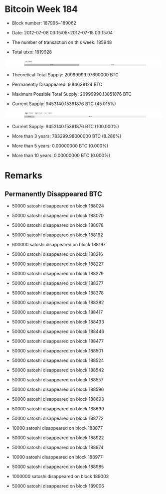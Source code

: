 # Bitcoin Week 184

- Block number: 187995~189062

- Date: 2012-07-08 03:15:05~2012-07-15 03:15:04

- The number of transaction on this week: 185948

- Total utxo: 1819928

![](../images/mined_week184.png)

- Theoretical Total Supply: 20999999.97690000 BTC

- Permanently Disappeared: 9.84638124 BTC

- Maximum Possible Total Supply: 20999990.13051876 BTC

- Current Supply: 9453140.15361876 BTC (45.015%)

![](../images/year_week184.png)


- Current Supply: 9453140.15361876 BTC (100.000%)

- More than 3 years: 783299.98000000 BTC (8.286%)

- More than 5 years: 0.00000000 BTC (0.000%)

- More than 10 years: 0.00000000 BTC (0.000%)

# Remarks

## Permanently Disappeared BTC

- 50000 satoshi disappeared on block 188024

- 50000 satoshi disappeared on block 188070

- 50000 satoshi disappeared on block 188078

- 50000 satoshi disappeared on block 188162

- 600000 satoshi disappeared on block 188197

- 50000 satoshi disappeared on block 188216

- 50000 satoshi disappeared on block 188227

- 50000 satoshi disappeared on block 188279

- 50000 satoshi disappeared on block 188377

- 50000 satoshi disappeared on block 188378

- 50000 satoshi disappeared on block 188382

- 50000 satoshi disappeared on block 188417

- 50000 satoshi disappeared on block 188433

- 50000 satoshi disappeared on block 188446

- 50000 satoshi disappeared on block 188477

- 50000 satoshi disappeared on block 188501

- 50000 satoshi disappeared on block 188524

- 50000 satoshi disappeared on block 188542

- 50000 satoshi disappeared on block 188557

- 50000 satoshi disappeared on block 188596

- 50000 satoshi disappeared on block 188693

- 50000 satoshi disappeared on block 188699

- 50000 satoshi disappeared on block 188772

- 10000 satoshi disappeared on block 188877

- 50000 satoshi disappeared on block 188922

- 50000 satoshi disappeared on block 188974

- 10000 satoshi disappeared on block 188977

- 50000 satoshi disappeared on block 188985

- 1000000 satoshi disappeared on block 189003

- 50000 satoshi disappeared on block 189006

